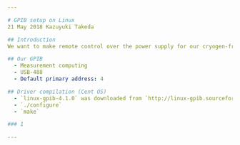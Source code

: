 ```yaml
---

# GPIB setup on Linux
21 May 2018 Kazuyuki Takeda

## Introduction
We want to make remote control over the power supply for our cryogen-free superconducting magnet (SMS80C, Cryogenics) on the console software of Opencore NMR 2. I have attempted to program on Windows for a while, but never succeeded, and gave up. Now I decided to program on Linux.

## Our GPIB
  - Measurement computing
  - USB-488
  - Default primary address: 4

## Driver compilation (Cent OS)
  - `linux-gpib-4.1.0` was downloaded from `http://linux-gpib.sourceforge.net` and extracted in an arbitrary working directory.
  - `./configure`
  - `make`

### 1

---
```

